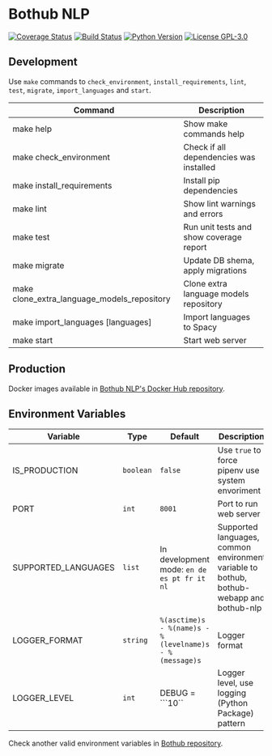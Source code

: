 # Bothub NLP

[![Coverage Status](https://coveralls.io/repos/github/Ilhasoft/bothub-nlp/badge.svg?branch=master)](https://coveralls.io/github/Ilhasoft/bothub-nlp?branch=master) [![Build Status](https://travis-ci.org/Ilhasoft/bothub-nlp.svg?branch=master)](https://travis-ci.org/Ilhasoft/bothub-nlp) [![Python Version](https://img.shields.io/badge/python-3.6-blue.svg)](https://www.python.org/) [![License GPL-3.0](https://img.shields.io/badge/license-%20AGPL--3.0-yellow.svg)](https://github.com/Ilhasoft/bothub-nlp/blob/refactor/LICENSE)


## Development

Use ```make``` commands to ```check_environment```, ```install_requirements```, ```lint```, ```test```, ```migrate```, ```import_languages``` and ```start```.

| Command | Description |
|--|--|
| make help | Show make commands help
| make check_environment | Check if all dependencies was installed
| make install_requirements | Install pip dependencies
| make lint | Show lint warnings and errors
| make test | Run unit tests and show coverage report
| make migrate | Update DB shema, apply migrations
| make clone_extra_language_models_repository | Clone extra language models repository
| make import_languages [languages] | Import languages to Spacy
| make start | Start web server

## Production

Docker images available in [Bothub NLP's Docker Hub repository](https://hub.docker.com/r/ilha/bothub-nlp/).


## Environment Variables

| Variable | Type | Default | Description |
|--|--|--|--|
| IS_PRODUCTION | ```boolean``` | ```false``` | Use ```true``` to force pipenv use system envoriment
| PORT | ```int``` | ```8001``` | Port to run web server
| SUPPORTED_LANGUAGES | ```list``` | In development mode: ```en de es pt fr it nl``` | Supported languages, common environment variable to bothub, bothub-webapp and bothub-nlp
| LOGGER_FORMAT | ```string``` | ```%(asctime)s - %(name)s - %(levelname)s - %(message)s``` | Logger format
| LOGGER_LEVEL | ```int``` | DEBUG = ```10`` | Logger level, use logging (Python Package) pattern

Check another valid environment variables in [Bothub repository](https://github.com/Ilhasoft/bothub-engine).
